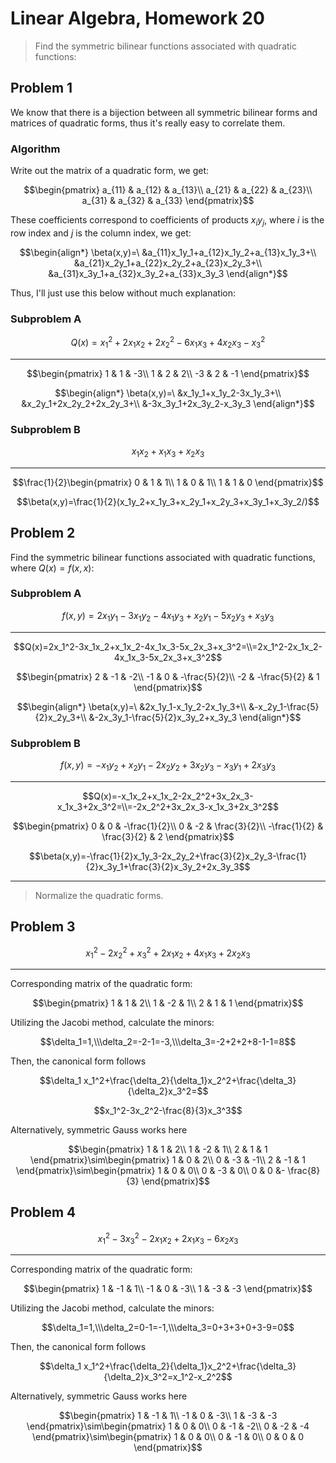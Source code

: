 # Linear Algebra, Homework 20

> Find the symmetric bilinear functions associated with quadratic functions:

## Problem 1

We know that there is a bijection between all symmetric bilinear forms and matrices of quadratic forms, thus it's really easy to correlate them.

### Algorithm

Write out the matrix of a quadratic form, we get:

$$\begin{pmatrix}
    a_{11} & a_{12} & a_{13}\\
    a_{21} & a_{22} & a_{23}\\
    a_{31} & a_{32} & a_{33}
\end{pmatrix}$$

These coefficients correspond to coefficients of products $x_iy_j$, where $i$ is the row index and $j$ is the column index, we get:

$$\begin{align*}
    \beta(x,y)=\ &a_{11}x_1y_1+a_{12}x_1y_2+a_{13}x_1y_3+\\
    &a_{21}x_2y_1+a_{22}x_2y_2+a_{23}x_2y_3+\\
    &a_{31}x_3y_1+a_{32}x_3y_2+a_{33}x_3y_3
\end{align*}$$

Thus, I'll just use this below without much explanation:

### Subproblem A

$$Q(x)=x_1^2+2x_1x_2+2x_2^2-6x_1x_3+4x_2x_3-x_3^2$$

---

$$\begin{pmatrix}
    1 & 1 & -3\\
    1 & 2 & 2\\
    -3 & 2 & -1
\end{pmatrix}$$

$$\begin{align*}
    \beta(x,y)=\ &x_1y_1+x_1y_2-3x_1y_3+\\
    &x_2y_1+2x_2y_2+2x_2y_3+\\
    &-3x_3y_1+2x_3y_2-x_3y_3
\end{align*}$$

### Subproblem B

$$x_1x_2+x_1x_3+x_2x_3$$

---

$$\frac{1}{2}\begin{pmatrix}
    0 & 1 & 1\\
    1 & 0 & 1\\
    1 & 1 & 0
\end{pmatrix}$$

$$\beta(x,y)=\frac{1}{2}(x_1y_2+x_1y_3+x_2y_1+x_2y_3+x_3y_1+x_3y_2/)$$

## Problem 2

Find the symmetric bilinear functions associated with quadratic functions, where $Q(x)=f(x,x)$:

### Subproblem A

$$f(x,y)=2x_1y_1-3x_1y_2-4x_1y_3+x_2y_1-5x_2y_3+x_3y_3$$

---

$$Q(x)=2x_1^2-3x_1x_2+x_1x_2-4x_1x_3-5x_2x_3+x_3^2=\\=2x_1^2-2x_1x_2-4x_1x_3-5x_2x_3+x_3^2$$

$$\begin{pmatrix}
    2 & -1 & -2\\
    -1 & 0 & -\frac{5}{2}\\
    -2 & -\frac{5}{2} & 1
\end{pmatrix}$$

$$\begin{align*}
    \beta(x,y)=\ &2x_1y_1-x_1y_2-2x_1y_3+\\
    &-x_2y_1-\frac{5}{2}x_2y_3+\\
    &-2x_3y_1-\frac{5}{2}x_3y_2+x_3y_3
\end{align*}$$

### Subproblem B

$$f(x,y)=-x_1y_2+x_2y_1-2x_2y_2+3x_2y_3-x_3y_1+2x_3y_3$$

---

$$Q(x)=-x_1x_2+x_1x_2-2x_2^2+3x_2x_3-x_1x_3+2x_3^2=\\=-2x_2^2+3x_2x_3-x_1x_3+2x_3^2$$

$$\begin{pmatrix}
    0 & 0 & -\frac{1}{2}\\
    0 & -2 & \frac{3}{2}\\
    -\frac{1}{2} & \frac{3}{2} & 2
\end{pmatrix}$$

$$\beta(x,y)=-\frac{1}{2}x_1y_3-2x_2y_2+\frac{3}{2}x_2y_3-\frac{1}{2}x_3y_1+\frac{3}{2}x_3y_2+2x_3y_3$$

---

> Normalize the quadratic forms.

## Problem 3

$$x_1^2-2x_2^2+x_3^2+2x_1x_2+4x_1x_3+2x_2x_3$$

---

Corresponding matrix of the quadratic form:

$$\begin{pmatrix}
    1 & 1 & 2\\
    1 & -2 & 1\\
    2 & 1 & 1
\end{pmatrix}$$

Utilizing the Jacobi method, calculate the minors:

$$\delta_1=1,\\\delta_2=-2-1=-3,\\\delta_3=-2+2+2+8-1-1=8$$

Then, the canonical form follows 

$$\delta_1 x_1^2+\frac{\delta_2}{\delta_1}x_2^2+\frac{\delta_3}{\delta_2}x_3^2=$$

$$x_1^2-3x_2^2-\frac{8}{3}x_3^3$$

Alternatively, symmetric Gauss works here

$$\begin{pmatrix}
    1 & 1 & 2\\
    1 & -2 & 1\\
    2 & 1 & 1
\end{pmatrix}\sim\begin{pmatrix}
    1 & 0 & 2\\
    0 & -3 & -1\\
    2 & -1 & 1
\end{pmatrix}\sim\begin{pmatrix}
    1 & 0 & 0\\
    0 & -3 & 0\\
    0 & 0 &- \frac{8}{3}
\end{pmatrix}$$

## Problem 4

$$x_1^2-3x_3^2-2x_1x_2+2x_1x_3-6x_2x_3$$

---

Corresponding matrix of the quadratic form:

$$\begin{pmatrix}
    1 & -1 & 1\\
    -1 & 0 & -3\\
    1 & -3 & -3
\end{pmatrix}$$

Utilizing the Jacobi method, calculate the minors:

$$\delta_1=1,\\\delta_2=0-1=-1,\\\delta_3=0+3+3+0+3-9=0$$

Then, the canonical form follows 

$$\delta_1 x_1^2+\frac{\delta_2}{\delta_1}x_2^2+\frac{\delta_3}{\delta_2}x_3^2=x_1^2-x_2^2$$

Alternatively, symmetric Gauss works here

$$\begin{pmatrix}
    1 & -1 & 1\\
    -1 & 0 & -3\\
    1 & -3 & -3
\end{pmatrix}\sim\begin{pmatrix}
    1 & 0 & 0\\
    0 & -1 & -2\\
    0 & -2 & -4
\end{pmatrix}\sim\begin{pmatrix}
    1 & 0 & 0\\
    0 & -1 & 0\\
    0 & 0 & 0
\end{pmatrix}$$